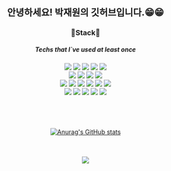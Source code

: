 <div align="center">
  
## 안녕하세요! 박재원의 깃허브입니다.😁😁 

  
### 🔨Stack🔧

##### Techs that I`ve used at least once

<img src="https://img.shields.io/badge/JavaScript-F7DF1E?style=flat-square&logo=JavaScript&logoColor=white"/> 
<img src="https://img.shields.io/badge/Html5-E34F26?style=flat-square&logo=html5&logoColor=white"/> 
<img src="https://img.shields.io/badge/Css3-1572B6?style=flat-square&logo=css3&logoColor=white"/> 
<img src="https://img.shields.io/badge/React-61DAFB?style=flat-square&logo=React&logoColor=white"/>
<img src="https://img.shields.io/badge/Vue-6DB33F?style=flat-square&logo=Vue&logoColor=white"/>
<br/>
<img src="https://img.shields.io/badge/Java-E34F26?style=flat-square&logo=java&logoColor=white"/> 
<img src="https://img.shields.io/badge/Springboot-6DB33F?style=flat-square&logo=springboot&logoColor=white"/> 
<img src="https://img.shields.io/badge/Nginx-1572B6?style=flat-square&logo=Nginx&logoColor=white"/> 
<img src="https://img.shields.io/badge/Wildfly-1572B6?style=flat-square&logo=Wildfly&logoColor=white"/> 
<br/>
<img src="https://img.shields.io/badge/MySQL-4479A1?style=flat-square&logo=mysql&logoColor=white"/> 
<img src="https://img.shields.io/badge/Oracle-F80000?style=flat-square&logo=Oracle&logoColor=white"/>
<img src="https://img.shields.io/badge/MariaDB-179287?style=flat-square&logo=MariaDB&logoColor=white"/>
<img src="https://img.shields.io/badge/JPA-6DB33F?style=flat-square&logo=JPA&logoColor=white"/>
<img src="https://img.shields.io/badge/Mybatis-E34F26?style=flat-square&logo=Mybatis&logoColor=white"/> 
<img src="https://img.shields.io/badge/Redis-F80000?style=flat-square&logo=Redis&logoColor=white"/>
<br/>
<img src="https://img.shields.io/badge/Github-181717?style=flat-square&logo=Github&logoColor=white"/>
<img src="https://img.shields.io/badge/GitKraken-179287?style=flat-square&logo=GitKraken&logoColor=white"/>
<img src="https://img.shields.io/badge/Jira-F7DF1E?style=flat-square&logo=Jira&logoColor=white"/> 
<img src="https://img.shields.io/badge/Jenkins-E34F26?style=flat-square&logo=Jenkins&logoColor=white"/>
<img src="https://img.shields.io/badge/Docker-1572B6?style=flat-square&logo=Docker&logoColor=white"/>
<br/>
  


#
<br/><br/>
[![Anurag's GitHub stats](https://github-readme-stats.vercel.app/api?username=jaewon906)](https://github.com/anuraghazra/github-readme-stats)
<br/><br/><br/>

<img src="https://hits.seeyoufarm.com/api/count/incr/badge.svg?url=https%3A%2F%2Fgithub.com%2Fjaewon906%2Fhit-counter&count_bg=%2342A3E3&title_bg=%23555555&icon=&icon_color=%23E7E7E7&title=hits&edge_flat=false"/>

</div>
